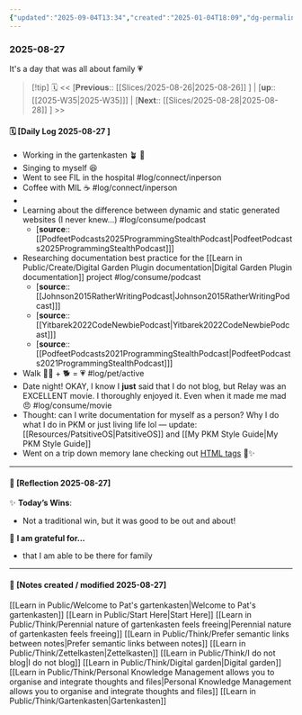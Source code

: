 ```yaml
---
{"updated":"2025-09-04T13:34","created":"2025-01-04T18:09","dg-permalink":"2025-08-27","dg-publish":true,"permalink":"/2025-08-27/","dgPassFrontmatter":true,"noteIcon":"1"}
---
```


### 2025-08-27

It's a day that was all about family 💗

> [!tip] 🗓
> << [**Previous**:: [[Slices/2025-08-26\|2025-08-26]] ] | [**up**:: [[2025-W35\|2025-W35]]] | [**Next**:: [[Slices/2025-08-28\|2025-08-28]] ] >>

#### 🗓️ [Daily Log 2025-08-27 ]

- Working in the gartenkasten 🪴 🌱 
- Singing to myself 😆 
- Went to see FIL in the hospital #log/connect/inperson 
- Coffee with MIL ☕️ #log/connect/inperson 
- 
- Learning about the difference between dynamic and static generated websites (I never knew...) #log/consume/podcast 
	- [**source**:: [[PodfeetPodcasts2025ProgrammingStealthPodcast\|PodfeetPodcasts2025ProgrammingStealthPodcast]]]
- Researching documentation best practice for the [[Learn in Public/Create/Digital Garden Plugin documentation\|Digital Garden Plugin documentation]] project #log/consume/podcast 
	- [**source**:: [[Johnson2015RatherWritingPodcast\|Johnson2015RatherWritingPodcast]]]
	- [**source**:: [[Yitbarek2022CodeNewbiePodcast\|Yitbarek2022CodeNewbiePodcast]]]
	- [**source**:: [[PodfeetPodcasts2021ProgrammingStealthPodcast\|PodfeetPodcasts2021ProgrammingStealthPodcast]]]
- Walk 🚶‍♀️ +  🐕  = 💗 #log/pet/active 
- Date night! OKAY, I know I **just** said that I do not blog, but Relay was an EXCELLENT movie. I thoroughly enjoyed it. Even when it made me mad 😠 #log/consume/movie 
- Thought: can I write documentation for myself as a person? Why I do what I do in PKM or just living life lol — update: [[Resources/PatsitiveOS\|PatsitiveOS]] and [[My PKM Style Guide\|My PKM Style Guide]]
- Went on a trip down memory lane checking out [HTML tags](https://artlung.com/html-day/) 🥹✨️


--- 
#### 🌙 [Reflection 2025-08-27]

✨ **Today’s Wins**:  
- Not a traditional win, but it was good to be out and about!

🌻 **I am grateful for...**
- that I am able to be there for family

---

#### 📝 [Notes created / modified 2025-08-27]

[[Learn in Public/Welcome to Pat's gartenkasten\|Welcome to Pat's gartenkasten]]
[[Learn in Public/Start Here\|Start Here]]
[[Learn in Public/Think/Perennial nature of gartenkasten feels freeing\|Perennial nature of gartenkasten feels freeing]]
[[Learn in Public/Think/Prefer semantic links between notes\|Prefer semantic links between notes]]
[[Learn in Public/Think/Zettelkasten\|Zettelkasten]]
[[Learn in Public/Think/I do not blog\|I do not blog]]
[[Learn in Public/Think/Digital garden\|Digital garden]]
[[Learn in Public/Think/Personal Knowledge Management allows you to organise and integrate thoughts and files\|Personal Knowledge Management allows you to organise and integrate thoughts and files]]
[[Learn in Public/Think/Gartenkasten\|Gartenkasten]] 
